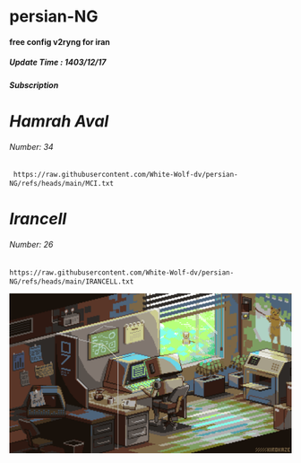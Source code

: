 # persian-NG

#### free config v2ryng for iran


<h5>Update Time : 1403/12/17</h5>

##### Subscription

  # *****Hamrah Aval*****

<h6>Number: 34 </h6>

     https://raw.githubusercontent.com/White-Wolf-dv/persian-NG/refs/heads/main/MCI.txt

# *****Irancell*****

<h6>Number: 26</h6>

    https://raw.githubusercontent.com/White-Wolf-dv/persian-NG/refs/heads/main/IRANCELL.txt

<p align="center">
<img  src="https://github.com/White-Wolf-dv/White-Wolf-dv/blob/main/14.gif">
</p>
